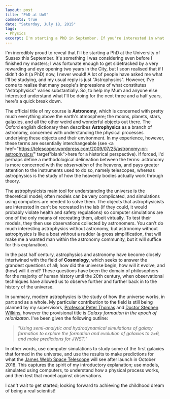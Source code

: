 ```yaml
---
layout: post
title: "PhD at UoS"
comments: true
date: "Saturday, July 18, 2015"
tags:
- Physics
excerpt: I'm starting a PhD in September. If you're interested in what that means I'll be doing for the next three and a half years, here's a primer
---
```


I'm incredibly proud to reveal that I'll be starting a PhD at the University of Sussex this September. It's something I was considering even before I finished my masters; I was fortunate enough to get sidetracked by a very rewarding and eye opening two years in the City, but I soon realised that if I didn't do it (a PhD) now, I never would! A lot of people have asked me what I'll be studying, and my usual reply is just "Astrophysics". However, I've come to realise that many people's impressions of what constitutes "Astrophysics" varies substantially. So, to help my Mum and anyone else interested understand what I'll be doing for the next three and a half years, here's a quick break down.

The official title of my course is __Astronomy__, which is concerned with pretty much everything above the earth's atmosphere; the moons, planets, stars, galaxies, and all the other weird and wonderful objects out there. The Oxford english dictionary then describes **Astrophysics** as a branch of astronomy, concerned with understanding the physical processes underlying these objects and their environment. In my experience, however, these terms are essentially interchangeable (see <a href="https://telescoper.wordpress.com/2009/07/25/astronomy-or-astrophysics/" target"blank">here</a> for a historical perspective). If forced, I'd perhaps define a methodological delineation between the terms: astronomy is more concerned with the *observation* of the heavens, and pays greater attention to the instruments used to do so, namely telescopes, whereas astrophysics is the study of how the heavenly bodies actually work through theory.

The astrophysicists main tool for understanding the universe is the theoretical model; often models can be very complicated, and simulations using computers are needed to solve them. The objects that astrophysicists are interested in can't be recreated in the lab (if they could, it would probably violate health and safety regulations) so computer simulations are one of the only means of recreating them, albeit virtually. To test their models, they then use observations collected by astronomers. You can't do much interesting astrophysics without astronomy, but astronomy without astrophysics is like a boat without a rudder (a gross simplification, that will make me a wanted man within the astronomy community, but it will suffice for this explanation).

In the past half century, astrophysics and astronomy have become closely intertwined with the field of **Cosmology**, which seeks to answer the grandest questions of all; how did the universe begin, how will it evolve, and (how) will it end? These questions have been the domain of philosophers for the majority of human history until the 20th century, when observational techniques have allowed us to observe further and further back in to the history of the universe.

In summary, modern astrophysics is the study of how the universe works, in part and as a whole. My particular contribution to the field is still being planned by my supervisors, <a href="http://www.sussex.ac.uk/profiles/2672" target="blank">Professor Peter Thomas</a> and <a href="http://www.sussex.ac.uk/mps/internal/people/physics/person/192372" target="blank">Doctor Stephen Wilkins</a>, however the provisional title is *Galaxy formation in the epoch of reionizaton*. I've been given the following outline:

>_"Using semi-analytic and hydrodynamical simulations of galaxy formation to explore the formation and evolution of galaxies to z=6, and make predictions for JWST."_

In other words, use computer simulations to study some of the first galaxies that formed in the universe, and use the results to make predictions for what the <a href="http://www.jwst.nasa.gov/" target="blank">James Webb Space Telescope</a> will see after launch in October 2018. This captures the spirit of my introductory explanation; use models, simulated using computers, to understand how a physical process works, and then test that model against observations.

I can't wait to get started; looking forward to achieving the childhood dream of being a real scientist!
